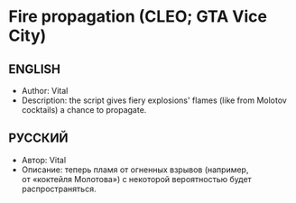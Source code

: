 # Fire propagation (CLEO; GTA Vice City)

## ENGLISH
* Author: Vital
* Description: the script gives fiery explosions' flames (like from Molotov cocktails) a chance to propagate.

## РУССКИЙ
* Автор: Vital
* Описание: теперь пламя от огненных взрывов (например, от «коктейля Молотова») с некоторой вероятностью будет распространяться.